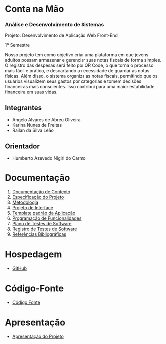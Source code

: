 # Conta na Mão

### Análise e Desenvolvimento de Sistemas

Projeto: Desenvolvimento de Aplicação Web Front-End

1º Semestre

Nosso projeto tem como objetivo criar uma plataforma em que jovens adultos possam armazenar e gerenciar suas notas fiscais de forma simples. O registro das despesas será feito por QR Code, o que torna o processo mais fácil e prático, e descartando a necessidade de guardar as notas físicas. Além disso, o sistema organiza as notas fiscais, permitindo que os usuários visualizem seus gastos por categorias e tomem decisões financeiras mais conscientes. Isso contribui para uma maior estabilidade financeira em suas vidas.

## Integrantes

- Angelo Alvares de Abreu Oliveira
- Karina Nunes de Freitas
- Railan da Silva Leão

## Orientador

- Humberto Azevedo Nigiri do Carmo

# Documentação

<ol>
<li><a href="documentos/01-Documentação de Contexto.md"> Documentação de Contexto</a></li>
<li><a href="documentos/02-Especificação do Projeto.md"> Especificação do Projeto</a></li>
<li><a href="documentos/03-Metodologia.md"> Metodologia</a></li>
<li><a href="documentos/04-Projeto de Interface.md"> Projeto de Interface</a></li>
<li><a href="documentos/05-Template padrão da Aplicação.md"> Template padrão da Aplicação</a></li>
<li><a href="documentos/06-Programação de Funcionalidades.md"> Programação de Funcionalidades</a></li>
<li><a href="documentos/07-Plano de Testes de Software.md"> Plano de Testes de Software</a></li>
<li><a href="documentos/08-Registro de Testes de Software.md"> Registro de Testes de Software</a></li>
<li><a href="documentos/09-Referências.md"> Referências Bibliográficas</a></li>
</ol>

# Hospedagem

- <a href="https://github.com/ICEI-PUC-Minas-PMV-ADS/pmv-ads-2024-1-e1-proj-web-t09-conta-na-mao">GitHub</a>

# Código-Fonte

- <a href="codigo-fonte/README.md">Código Fonte</a>

# Apresentação

- <a href="apresentacao/README.md">Apresentação do Projeto</a>
